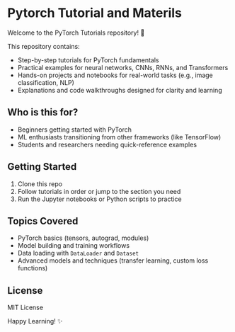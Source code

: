 # Pytorch Tutorial and Materils

Welcome to the PyTorch Tutorials repository! 🚀

This repository contains:
- Step-by-step tutorials for PyTorch fundamentals
- Practical examples for neural networks, CNNs, RNNs, and Transformers
- Hands-on projects and notebooks for real-world tasks (e.g., image classification, NLP)
- Explanations and code walkthroughs designed for clarity and learning

## Who is this for?
- Beginners getting started with PyTorch
- ML enthusiasts transitioning from other frameworks (like TensorFlow)
- Students and researchers needing quick-reference examples

## Getting Started
1. Clone this repo
2. Follow tutorials in order or jump to the section you need
3. Run the Jupyter notebooks or Python scripts to practice

## Topics Covered
- PyTorch basics (tensors, autograd, modules)
- Model building and training workflows
- Data loading with `DataLoader` and `Dataset`
- Advanced models and techniques (transfer learning, custom loss functions)

## License
MIT License

Happy Learning! ✨

